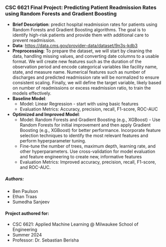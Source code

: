 ### CSC 6621 Final Project: Predicting Patient Readmission Rates using Random Forests and Gradient Boosting 

- **Brief Description**: predict hospital readmission rates for patients using Random Forests and Gradient Boosting algorithms. The goal is to identify high-risk patients and provide them with additional care to prevent readmission.
- **Data**: https://data.cms.gov/provider-data/dataset/9n3s-kdb3
- **Preprocessing**: To prepare the dataset, we will start by cleaning the data, handling missing values, and converting date columns to a usable format. We will create new features such as the duration of the observation period and encode categorical variables like facility name, state, and measure name. Numerical features such as number of discharges and predicted readmission rate will be normalized to ensure consistent scaling. Finally, we will define the target variable, likely based on number of readmissions or excess readmission ratio, to train the models effectively.
- **Baseline Model**:
    - Model: Linear Regression - start with using basic features
    - Evaluation Metrics: Accuracy, precision, recall, F1-score, ROC-AUC
- **Optimized and Improved Model**:
    - Model: Random Forests and Gradient Boosting (e.g., XGBoost) - Use Random Forests for initial improvement and then apply Gradient Boosting (e.g., XGBoost) for better performance. Incorporate feature selection techniques to identify the most relevant features and perform hyperparameter tuning.
    - Fine-tune the number of trees, maximum depth, learning rate, and other hyperparameters. Use cross-validation for model evaluation and feature engineering to create new, informative features
    - Evaluation Metrics: Improved accuracy, precision, recall, F1-score, and ROC-AUC.


##### Authors:
- Ben Paulson
- Ethan Traas
- Sumedha Sanjeev


#### Project authored for:
- CSC 6621: Applied Machine Learning @ Milwaukee School of Engineering
- Summer 2024
- Professor: Dr. Sebastian Berisha